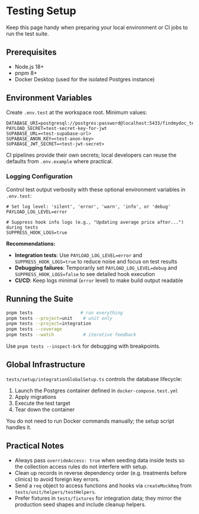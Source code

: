 # Testing Setup

Keep this page handy when preparing your local environment or CI jobs to run the test suite.

## Prerequisites

- Node.js 18+
- pnpm 8+
- Docker Desktop (used for the isolated Postgres instance)

## Environment Variables

Create `.env.test` at the workspace root. Minimum values:

```
DATABASE_URI=postgresql://postgres:password@localhost:5433/findmydoc_test
PAYLOAD_SECRET=test-secret-key-for-jwt
SUPABASE_URL=<test-supabase-url>
SUPABASE_ANON_KEY=<test-anon-key>
SUPABASE_JWT_SECRET=<test-jwt-secret>
```

CI pipelines provide their own secrets; local developers can reuse the defaults from `.env.example` where practical.

### Logging Configuration

Control test output verbosity with these optional environment variables in `.env.test`:

```
# Set log level: 'silent', 'error', 'warn', 'info', or 'debug'
PAYLOAD_LOG_LEVEL=error

# Suppress hook info logs (e.g., "Updating average price after...") during tests
SUPPRESS_HOOK_LOGS=true
```

**Recommendations:**
- **Integration tests**: Use `PAYLOAD_LOG_LEVEL=error` and `SUPPRESS_HOOK_LOGS=true` to reduce noise and focus on test results
- **Debugging failures**: Temporarily set `PAYLOAD_LOG_LEVEL=debug` and `SUPPRESS_HOOK_LOGS=false` to see detailed hook execution
- **CI/CD**: Keep logs minimal (`error` level) to make build output readable

## Running the Suite

```bash
pnpm tests                  # run everything
pnpm tests --project=unit    # unit only
pnpm tests --project=integration
pnpm tests --coverage
pnpm tests --watch           # iterative feedback
```

Use `pnpm tests --inspect-brk` for debugging with breakpoints.

## Global Infrastructure

`tests/setup/integrationGlobalSetup.ts` controls the database lifecycle:

1. Launch the Postgres container defined in `docker-compose.test.yml`
2. Apply migrations
3. Execute the test target
4. Tear down the container

You do not need to run Docker commands manually; the setup script handles it.

## Practical Notes

- Always pass `overrideAccess: true` when seeding data inside tests so the collection access rules do not interfere with setup.
- Clean up records in reverse dependency order (e.g. treatments before clinics) to avoid foreign key errors.
- Send a `req` object to access functions and hooks via `createMockReq` from `tests/unit/helpers/testHelpers`.
- Prefer fixtures in `tests/fixtures` for integration data; they mirror the production seed shapes and include cleanup helpers.
